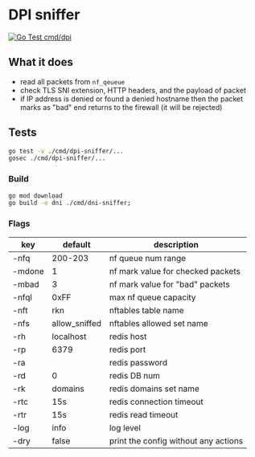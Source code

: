 # DPI sniffer
[![Go Test cmd/dpi](https://github.com/sir-go/rkn-rejects/actions/workflows/go-dpi.yml/badge.svg)](https://github.com/sir-go/rkn-rejects/actions/workflows/go-dpi.yml)

## What it does

- read all packets from `nf_qeueue`
- check TLS SNI extension, HTTP headers, and the payload of packet
- if IP address is denied or found a denied hostname then the packet marks as "bad"
  end returns to the firewall (it will be rejected)

## Tests
```bash
go test -v ./cmd/dpi-sniffer/...
gosec ./cmd/dpi-sniffer/...
```

### Build
```bash
go mod download
go build -o dni ./cmd/dni-sniffer;
```

### Flags

| key    | default       | description                          |
|--------|---------------|--------------------------------------|
| -nfq   | 200-203       | nf queue num range                   |
| -mdone | 1             | nf mark value for checked packets    |
| -mbad  | 3             | nf mark value for "bad" packets      |
| -nfql  | 0xFF          | max nf queue capacity                |
| -nft   | rkn           | nftables table name                  |
| -nfs   | allow_sniffed | nftables allowed set name            |
| -rh    | localhost     | redis host                           |
| -rp    | 6379          | redis port                           |
| -ra    |               | redis password                       |
| -rd    | 0             | redis DB num                         |
| -rk    | domains       | redis domains set name               |
| -rtc   | 15s           | redis connection timeout             |
| -rtr   | 15s           | redis read timeout                   |
| -log   | info          | log level                            |
| -dry   | false         | print the config without any actions |

